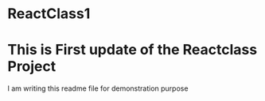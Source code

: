 # ReactClass1
# This is First update of the Reactclass Project
I am writing this readme file for demonstration purpose
